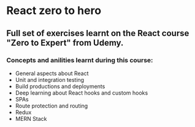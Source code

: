 # React zero to hero

## Full set of exercises learnt on the React course "Zero to Expert" from Udemy. 

### Concepts and anilities learnt during this course:

- General aspects about React
- Unit and integration testing 
- Build productions and deployments 
- Deep learning about React hooks and custom hooks
- SPAs
- Route protection and routing 
- Redux
- MERN Stack
